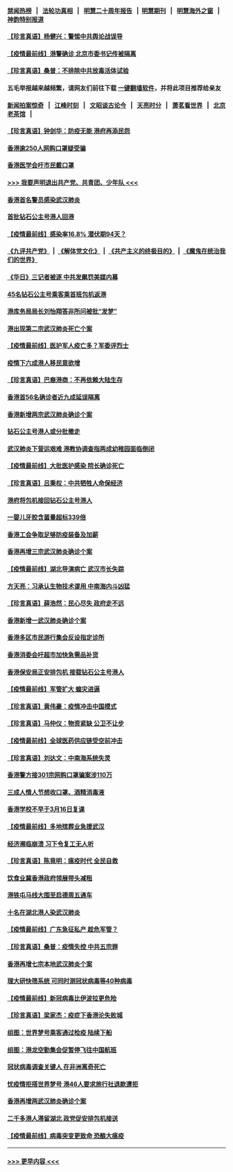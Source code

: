 #### [禁闻热榜](热点新闻.md?=0)  &nbsp;&nbsp;|&nbsp;&nbsp; [法轮功真相](https://github.com/gfw-breaker/truth/blob/master/README.md?=0) &nbsp;&nbsp;|&nbsp;&nbsp; [明慧二十周年报告](https://github.com/gfw-breaker/mh-reports/blob/master/README.md?=0) &nbsp;&nbsp;|&nbsp;&nbsp;[明慧期刊](https://github.com/gfw-breaker/mh-qikan) &nbsp;&nbsp;|&nbsp;&nbsp; [明慧海外之窗](https://github.com/gfw-breaker/mh-news/blob/master/README.md?=0) &nbsp;&nbsp;|&nbsp;&nbsp; [神韵特别报道](https://github.com/gfw-breaker/mh-news/blob/master/shenyun.md?=0)
#### [【珍言真语】杨健兴：警惕中共舆论战误导](../pages/nsc415/n11888131.md?t=02232201) 
#### [【疫情最前线】港警确诊 北京市委书记传被隔离](../pages/nsc415/n11886872.md?t=02232201) 
#### [【珍言真语】桑普：不排除中共放毒活体试验](../pages/nsc415/n11886832.md?t=02232201) 
#### 五毛举报越来越频繁，请网友们前往下载 [一键翻墙软件](https://github.com/gfw-breaker/ssr-accounts)，并将此项目推荐给亲友
#### [新闻拍案惊奇](https://github.com/gfw-breaker/banned-news/blob/master/pages/link4.md) &nbsp;&nbsp;|&nbsp;&nbsp; [江峰时刻](https://github.com/gfw-breaker/banned-news/blob/master/pages/link4.md) &nbsp;&nbsp;|&nbsp;&nbsp; [文昭谈古论今](https://github.com/gfw-breaker/banned-news/blob/master/pages/link4.md) &nbsp;&nbsp;|&nbsp;&nbsp; [天亮时分](https://github.com/gfw-breaker/banned-news/blob/master/pages/link4.md) &nbsp;&nbsp;|&nbsp;&nbsp; [萧茗看世界](https://github.com/gfw-breaker/banned-news/blob/master/pages/link4.md) &nbsp;&nbsp;|&nbsp;&nbsp; [北京老茶馆](https://github.com/gfw-breaker/banned-news/blob/master/pages/link4.md) &nbsp;&nbsp;|&nbsp;&nbsp; 
#### [【珍言真语】钟剑华：防疫无能 港府再添民怨](../pages/nsc415/n11884504.md?t=02232201) 
#### [香港逾250人网购口罩疑受骗](../pages/nsc415/n11884388.md?t=02232201) 
#### [香港医学会吁市民戴口罩](../pages/nsc415/n11884367.md?t=02232201) 
#### [>>> 我要声明退出共产党、共青团、少年队 <<<](https://github.com/begood0513/goodnews/blob/master/quit/letter.md) 
#### [香港首名警员感染武汉肺炎](../pages/nsc415/n11884357.md?t=02232201) 
#### [首批钻石公主号港人回港](../pages/nsc415/n11884333.md?t=02232201) 
#### [【疫情最前线】感染率16.8% 潜伏期94天？](../pages/nsc415/n11884256.md?t=02232201) 
#### [《九评共产党》](https://github.com/begood0513/9ping.md/blob/master/README.md) &nbsp;|&nbsp; [《解体党文化》](../../../../jtdwh.md/blob/master/README.md)  &nbsp;|&nbsp; [《共产主义的终极目的》](../../../../gczydzjmd.md/blob/master/README.md) &nbsp;|&nbsp; [《魔鬼在统治我们的世界》](../../../../mgztzwmdsj.md/blob/master/README.md) 
#### [《华日》三记者被逐 中共发飙罚美媒内幕](../pages/nsc415/n11884184.md?t=02232201) 
#### [45名钻石公主号乘客乘首班包机返港](../pages/nsc415/n11881770.md?t=02232201) 
#### [港库务局局长刘怡翔答非所问被批“发梦”](../pages/nsc415/n11881752.md?t=02232201) 
#### [港出现第二宗武汉肺炎死亡个案](../pages/nsc415/n11881736.md?t=02232201) 
#### [【疫情最前线】医护军人疫亡多？军委评烈士](../pages/nsc415/n11881655.md?t=02232201) 
#### [疫情下六成港人移民意欲增](../pages/nsc415/n11881699.md?t=02232201) 
#### [【珍言真语】巴裔港商：不再依赖大陆生存](../pages/nsc415/n11881126.md?t=02232201) 
#### [香港首56名确诊者近九成延误隔离](../pages/nsc415/n11879079.md?t=02232201) 
#### [香港新增两宗武汉肺炎确诊个案](../pages/nsc415/n11879064.md?t=02232201) 
#### [钻石公主号港人或分批撤走](../pages/nsc415/n11879029.md?t=02232201) 
#### [武汉肺炎下营运艰难 港教协调查指两成幼稚园面临倒闭](../pages/nsc415/n11878989.md?t=02232201) 
#### [【疫情最前线】大批医护感染 院长确诊死亡](../pages/nsc415/n11878595.md?t=02232201) 
#### [【珍言真语】吕秉权：中共牺牲人命保经济](../pages/nsc415/n11878390.md?t=02232201) 
#### [港府将包机接回钻石公主号港人](../pages/nsc415/n11876352.md?t=02232201) 
#### [一婴儿牙胶含菌量超标339倍](../pages/nsc415/n11876336.md?t=02232201) 
#### [香港工会争取足够防疫装备及加薪](../pages/nsc415/n11876313.md?t=02232201) 
#### [香港再增三宗武汉肺炎确诊个案](../pages/nsc415/n11876297.md?t=02232201) 
#### [【疫情最前线】湖北导演病亡 武汉市长失踪](../pages/nsc415/n11876272.md?t=02232201) 
#### [方天亮：习承认生物技术谬用 中南海内斗凶猛](../pages/nsc415/n11873679.md?t=02232201) 
#### [【珍言真语】薛浩然：民心尽失 政府走不远](../pages/nsc415/n11875838.md?t=02232201) 
#### [香港新增一武汉肺炎确诊个案](../pages/nsc415/n11874044.md?t=02232201) 
#### [香港多区市民游行集会反设指定诊所](../pages/nsc415/n11874017.md?t=02232201) 
#### [香港消委会吁超市加快急需品补货](../pages/nsc415/n11874003.md?t=02232201) 
#### [香港保安局正安排包机 接载钻石公主号港人](../pages/nsc415/n11873932.md?t=02232201) 
#### [【疫情最前线】军管扩大 蝗灾进逼](../pages/nsc415/n11873780.md?t=02232201) 
#### [【珍言真语】黄伟豪：疫情冲击中国模式](../pages/nsc415/n11873482.md?t=02232201) 
#### [【珍言真语】马仲仪：物资紧缺 公卫不让步](../pages/nsc415/n11872315.md?t=02232201) 
#### [【疫情最前线】全球医药供应链受空前冲击](../pages/nsc415/n11869614.md?t=02232201) 
#### [【珍言真语】刘达文：中南海系统失灵](../pages/nsc415/n11869465.md?t=02232201) 
#### [香港警方接301宗网购口罩骗案涉110万](../pages/nsc415/n11867572.md?t=02232201) 
#### [三成人情人节想收口罩、酒精消毒液](../pages/nsc415/n11867523.md?t=02232201) 
#### [香港学校不早于3月16日复课](../pages/nsc415/n11867498.md?t=02232201) 
#### [【疫情最前线】多地殡葬业急援武汉](../pages/nsc415/n11866914.md?t=02232201) 
#### [经济濒临崩溃 习下令复工无人听](../pages/nsc415/n11867269.md?t=02232201) 
#### [【珍言真语】陈竟明：瘟疫时代 全民自救](../pages/nsc415/n11866765.md?t=02232201) 
#### [饮食业冀香港政府领展带头减租](../pages/nsc415/n11864876.md?t=02232201) 
#### [港铁屯马线大围至启德周五通车](../pages/nsc415/n11864842.md?t=02232201) 
#### [十名在湖北港人染武汉肺炎](../pages/nsc415/n11864807.md?t=02232201) 
#### [【疫情最前线】广东急征私产 趁危军管？](../pages/nsc415/n11864205.md?t=02232201) 
#### [【珍言真语】桑普：疫情失控 中共五宗罪](../pages/nsc415/n11864157.md?t=02232201) 
#### [香港再增七宗本地武汉肺炎个案](../pages/nsc415/n11862405.md?t=02232201) 
#### [理大研快筛系统 可同时测冠状病毒等40种病毒](../pages/nsc415/n11862376.md?t=02232201) 
#### [【疫情最前线】新冠病毒比伊波拉更危险](../pages/nsc415/n11862199.md?t=02232201) 
#### [【珍言真语】梁家杰：疫症下香港沦失败城](../pages/nsc415/n11861588.md?t=02232201) 
#### [组图：世界梦号乘客通过检疫 陆续下船](../pages/nsc415/n11858302.md?t=02232201) 
#### [组图：港龙空勤集会促暂停飞往中国航班](../pages/nsc415/n11858190.md?t=02232201) 
#### [冠状病毒调查关键人 在非洲离奇死亡](../pages/nsc415/n11859798.md?t=02232201) 
#### [忧疫情拒搭世界梦号 港46人要求旅行社退款遭拒](../pages/nsc415/n11859849.md?t=02232201) 
#### [香港再增两武汉肺炎确诊个案](../pages/nsc415/n11859833.md?t=02232201) 
#### [二千多港人滞留湖北 政党促安排包机接送](../pages/nsc415/n11859831.md?t=02232201) 
#### [【疫情最前线】病毒突变更致命 恐酿大瘟疫](../pages/nsc415/n11859604.md?t=02232201) 

----
#### [ >>> 更早内容 <<< ](../indexes/nsc415-earlier.md)
